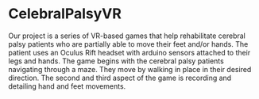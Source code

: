 # CelebralPalsyVR

Our project is a series of VR-based games that help rehabilitate cerebral palsy patients who are partially able to move their feet and/or hands. The patient uses an Oculus Rift headset with arduino sensors attached to their legs and hands. The game begins with the cerebral palsy patients navigating through a maze. They move by walking in place in their desired direction. The second and third aspect of the game is recording and detailing hand and feet movements.

